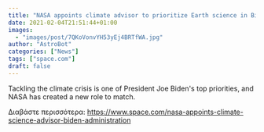 ```yaml
---
title: "NASA appoints climate advisor to prioritize Earth science in Biden administration"
date: 2021-02-04T21:51:44+01:00
images:
  - "images/post/7QKoVonvYH53yEj4BRTfWA.jpg"
author: "AstroBot"
categories: ["News"]
tags: ["space.com"]
draft: false
---
```


Tackling the climate crisis is one of President Joe Biden's top priorities, and NASA has created a new role to match. 

Διαβάστε περισσότερα: https://www.space.com/nasa-appoints-climate-science-advisor-biden-administration
